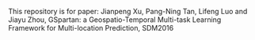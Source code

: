 This repository is for paper: 
Jianpeng Xu, Pang-Ning Tan, Lifeng Luo and Jiayu Zhou, GSpartan: a Geospatio-Temporal Multi-task Learning Framework for Multi-location Prediction, SDM2016